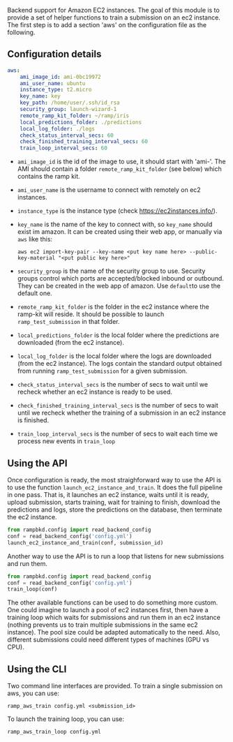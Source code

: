 Backend support for Amazon EC2 instances.
The goal of this module is to provide a set of
helper functions to train a submission on an ec2 instance.
The first step is to add a section 'aws' on the configuration
file as the following.

## Configuration details

```yaml
aws:
    ami_image_id: ami-0bc19972
    ami_user_name: ubuntu
    instance_type: t2.micro
    key_name: key
    key_path: /home/user/.ssh/id_rsa
    security_group: launch-wizard-1
    remote_ramp_kit_folder: ~/ramp/iris
    local_predictions_folder: ./predictions
    local_log_folder: ./logs
    check_status_interval_secs: 60
    check_finished_training_interval_secs: 60
    train_loop_interval_secs: 60
 ```
 
- `ami_image_id` is the id of the image to use, it should start with 'ami-'.
  The AMI should contain a folder `remote_ramp_kit_folder` (see below)
  which contains the ramp kit.
- `ami_user_name` is the username to connect with remotely on ec2 instances.
- `instance_type` is the instance type (check https://ec2instances.info/).
- `key_name` is the name of the key to connect with, so `key_name` should
  exist im amazon. It can be created using their web app, or manually via
  `aws` like this:
  
  ```aws ec2 import-key-pair --key-name <put key name here> --public-key-material "<put public key here>"```
- `security_group` is the name of the security group to use.
  Security groups control which ports are accepted/blocked inbound or outbound.
  They can be created in the web app of amazon. Use `default`to use the default one.
- `remote_ramp_kit_folder` is the folder in the ec2 instance where the ramp-kit will reside. It should be possible to launch `ramp_test_submission` in that folder.
- `local_predictions_folder` is the local folder where the predictions are
downloaded (from the ec2 instance).
- `local_log_folder` is the local folder where the logs are downloaded
(from the ec2 instance). The logs contain the standard output obtained
from running `ramp_test_submission` for a given submission.
- `check_status_interval_secs` is the number of secs to wait until we
recheck whether an ec2 instance is ready to be used.
- `check_finished_training_interval_secs` is the number of secs to wait
until we recheck whether the training of a submission in an ec2
instance is finished.
- `train_loop_interval_secs` is the number of secs to wait each time we
process new events in `train_loop`

## Using the API
Once configuration is ready, the most straighforward way to use the API is
to use the function `launch_ec2_instance_and_train`. It does the full pipeline
in one pass. That is, it launches an ec2 instance, waits until it is
ready, upload submission, starts training, wait for training to
finish, download the predictions and logs, store the predictions on the
database, then terminate the ec2 instance.

 ```python
from rampbkd.config import read_backend_config
conf = read_backend_config('config.yml')
launch_ec2_instance_and_train(conf, submission_id)
 ```
 
Another way to use the API is to run a loop that listens for new
submissions and  run them.

```python
from rampbkd.config import read_backend_config
conf = read_backend_config('config.yml')
train_loop(conf)
```

The other available functions can be used to do something more custom.
One could imagine to launch a pool of ec2 instances first, then have
a training loop which waits for submissions and run them in an ec2 instance
(nothing prevents us to train multiple submissions in the same ec2 instance).
The pool size could be adapted automatically to the need. Also, different
submissions could need different types of machines (GPU vs CPU).

## Using the CLI

Two command line interfaces are provided.
To train a single submission on aws, you can use:

```
ramp_aws_train config.yml <submission_id>
```

To launch the training loop, you can use:

```
ramp_aws_train_loop config.yml
```
